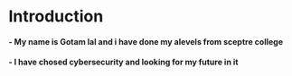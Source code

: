 # Introduction
#### - My name is Gotam lal and i have done my alevels from sceptre college
#### - I have chosed cybersecurity and looking for my future in it

